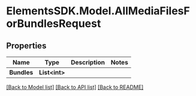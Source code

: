 # ElementsSDK.Model.AllMediaFilesForBundlesRequest

## Properties

Name | Type | Description | Notes
------------ | ------------- | ------------- | -------------
**Bundles** | **List&lt;int&gt;** |  | 

[[Back to Model list]](../README.md#documentation-for-models) [[Back to API list]](../README.md#documentation-for-api-endpoints) [[Back to README]](../README.md)

